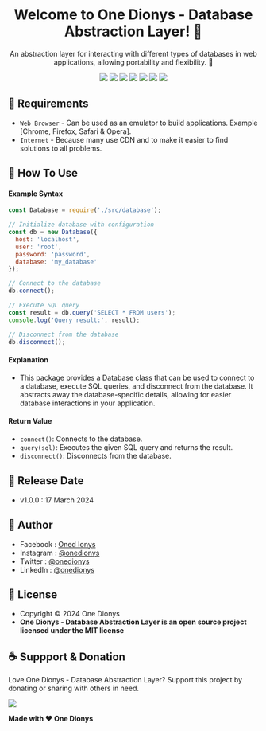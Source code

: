 <h1 align="center">Welcome to One Dionys - Database Abstraction Layer! 👋 </h1>

<p align="center">An abstraction layer for interacting with different types of databases in web applications, allowing portability and flexibility. 💖 </p>

<p align="center">
<img src="https://img.shields.io/github/contributors/onedionys/onedionys-database-abstraction-layer?style=flat-square">
<img src="https://img.shields.io/github/issues/onedionys/onedionys-database-abstraction-layer?style=flat-square">
<img src="https://img.shields.io/github/stars/onedionys/onedionys-database-abstraction-layer?style=flat-square"> 
<img src="https://img.shields.io/github/forks/onedionys/onedionys-database-abstraction-layer?style=flat-square">
<img src="https://img.shields.io/github/last-commit/onedionys/onedionys-database-abstraction-layer.svg?style=flat-square">
<img src="https://img.shields.io/github/languages/code-size/onedionys/onedionys-database-abstraction-layer?style=flat-square">
<img src="https://img.shields.io/github/license/onedionys/onedionys-database-abstraction-layer?style=flat-square">
</p>

## 💾 Requirements

* `Web Browser` - Can be used as an emulator to build applications. Example [Chrome, Firefox, Safari & Opera].
* `Internet` - Because many use CDN and to make it easier to find solutions to all problems.

## 🎯 How To Use

#### Example Syntax

```javascript
const Database = require('./src/database');

// Initialize database with configuration
const db = new Database({
  host: 'localhost',
  user: 'root',
  password: 'password',
  database: 'my_database'
});

// Connect to the database
db.connect();

// Execute SQL query
const result = db.query('SELECT * FROM users');
console.log('Query result:', result);

// Disconnect from the database
db.disconnect();
```

#### Explanation

* This package provides a Database class that can be used to connect to a database, execute SQL queries, and disconnect from the database. It abstracts away the database-specific details, allowing for easier database interactions in your application.

#### Return Value

* `connect()`: Connects to the database.
* `query(sql)`: Executes the given SQL query and returns the result.
* `disconnect()`: Disconnects from the database.

## 📆 Release Date

* v1.0.0 : 17 March 2024

## 🧑 Author

* Facebook : <a href="https://www.facebook.com/theonedionys"> Oned Ionys</a>
* Instagram : <a href="https://www.instagram.com/onedionys/"> @onedionys</a>
* Twitter : <a href="https://twitter.com/onedionys"> @onedionys</a>
* LinkedIn :  <a href="https://www.linkedin.com/in/onedionys/"> @onedionys</a>

## 📝 License

* Copyright © 2024 One Dionys
* **One Dionys - Database Abstraction Layer is an open source project licensed under the MIT license**

## ☕️ Suppport & Donation

Love One Dionys - Database Abstraction Layer? Support this project by donating or sharing with others in need.

<a href="https://www.buymeacoffee.com/onedionys"><img src="https://img.shields.io/badge/Buy_Me_A_Coffee-FFDD00?style=for-the-badge&logo=buy-me-a-coffee&logoColor=black"/> </a>

**Made with ❤️ One Dionys**
